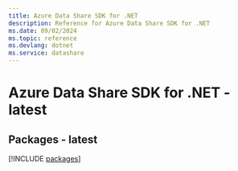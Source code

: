 ```yaml
---
title: Azure Data Share SDK for .NET
description: Reference for Azure Data Share SDK for .NET
ms.date: 09/02/2024
ms.topic: reference
ms.devlang: dotnet
ms.service: datashare
---
```

# Azure Data Share SDK for .NET - latest
## Packages - latest
[!INCLUDE [packages](data-share-index.md)]